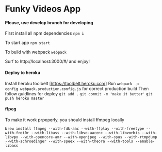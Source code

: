 # Funky Videos App

#### Please, use develop brunch for developing

First install all npm dependencies
`npm i`

To start app
`npm start`

To build with webpack
`webpack`

Surf to http://localhost:3000/#/ and enjoy!

#### Deploy to heroku
Install heroku toolbelt [https://toolbelt.heroku.com]
Run `webpack -p --config webpack.production.config.js` for correct production build
Then follow guidlines for deploy 
`git add .`
`git commit -m 'make it better'`
`git push heroku master`
  
    

#### ffpeg
To make it work prpoperly, you should install ffmpeg locally

`brew install ffmpeg --with-fdk-aac --with-ffplay --with-freetype --with-frei0r
--with-libass --with-libvo-aacenc --with-libvorbis --with-libvpx --with-opencore-amr
--with-openjpeg --with-opus --with-rtmpdump --with-schroedinger --with-speex
--with-theora --with-tools --enable-libass`